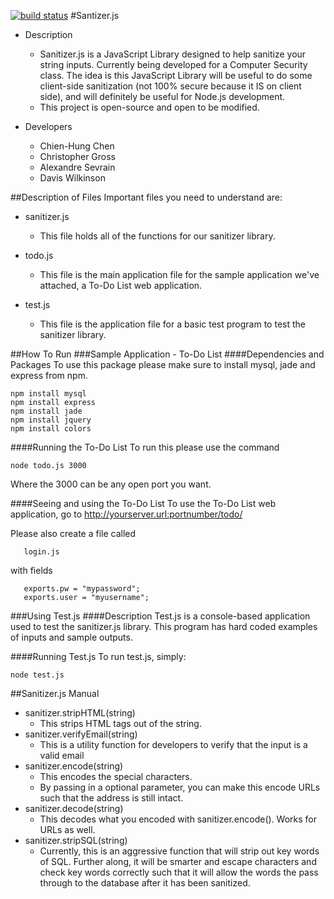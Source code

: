 [![build status](https://secure.travis-ci.org/cxc330/sanitizer.js.png)](http://travis-ci.org/cxc330/sanitizer.js)
#Santizer.js

- Description
	- Sanitizer.js is a JavaScript Library designed to help sanitize your string inputs. Currently being developed for a Computer Security class. The idea is this JavaScript Library will be useful to do some client-side sanitization (not 100% secure because it IS on client side), and will definitely be useful for Node.js development.
	- This project is open-source and open to be modified.

- Developers
	- Chien-Hung Chen
	- Christopher Gross
	- Alexandre Sevrain
	- Davis Wilkinson

##Description of Files
Important files you need to understand are:

- sanitizer.js
	- This file holds all of the functions for our sanitizer library.

- todo.js
	- This file is the main application file for the sample application we've attached, a To-Do List web application.

- test.js
	- This file is the application file for a basic test program to test the sanitizer library.
	
##How To Run
###Sample Application - To-Do List
####Dependencies and Packages
To use this package please make sure to install mysql, jade and express from npm.

    npm install mysql
    npm install express
    npm install jade
    npm install jquery
    npm install colors

####Running the To-Do List
To run this please use the command

    node todo.js 3000

Where the 3000 can be any open port you want.

####Seeing and using the To-Do List
To use the To-Do List web application, go to http://yourserver.url:portnumber/todo/

Please also create a file called

       login.js

with fields

       exports.pw = "mypassword";
       exports.user = "myusername";


###Using Test.js
####Description
Test.js is a console-based application used to test the sanitizer.js library. This program has hard coded examples of inputs and sample outputs.

####Running Test.js
To run test.js, simply:

	node test.js


##Sanitizer.js Manual
- sanitizer.stripHTML(string)
	- This strips HTML tags out of the string.
- sanitizer.verifyEmail(string)
	- This is a utility function for developers to verify that the input is a valid email
- sanitizer.encode(string)
	- This encodes the special characters.
	- By passing in a optional parameter, you can make this encode URLs such that the address is still intact.
- sanitizer.decode(string)
	- This decodes what you encoded with sanitizer.encode(). Works for URLs as well.
- sanitizer.stripSQL(string)
	- Currently, this is an aggressive function that will strip out key words of SQL. Further along, it will be smarter and escape characters and check key words correctly such that it will allow the words the pass through to the database after it has been sanitized.